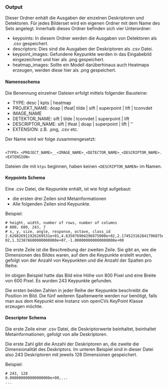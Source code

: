 ### Output
Dieser Ordner enhält die Ausgaben der einzelnen Deskriptoren und Detektoren. Für jedes Bilderset wird ein eigenen Ordner mit dem Name des Sets angelegt. Innerhalb dieses Ordner befinden sich vier Unterordner:
- keypoints: In diesem Ordner werden die Ausgaben von Detektoren als .csv gespeichert.
- descriptors: Dies sind die Ausgaben der Deskriptoren als .csv Datei.
- keypoint_images: Gefundene Keypunkte werden in das Eingabebild eingezeichnet und hier als .png gespeichert.
- heatmap_images: Sollte ein Modell darüberhinaus auch Heatmaps erzeugen, werden diese hier als .png gespeichert.

#### Namensschema
Die Benennung einzelner Dateien erfolgt mittels folgender Bausteine:
- TYPE: desc | kpts | heatmap
- PROJEKT_NAME: doap | tfeat| tilde | sift | superpoint | lift | tconvdet
- IMAGE_NAME
- DETEKTOR_NAME: sift | tilde | tconvdet | superpoint | lift
- DESCRIPTOR_NAME: sift | tfeat | doap | superpoint | lift | ''
- EXTENSION: z.B. .png, .csv etc.

Der Name wird wir folge zusammengesetzt:

        <TYPE>_<PROJECT_NAME>__<IMAGE_NAME>_<DETECTOR_NAME>_<DESCRIPTOR_NAME>.<EXTENSION>


Dateien die mit `ktps` beginnen, haben keinen `<DESCRIPTOR_NAMEN>` im Namen.

#### Keypoints Schema
Eine .csv Datei, die Keypunkte enhält, ist wie folgt aufgebaut:
- die ersten drei Zeilen sind Metainformationen
- Alle folgenden Zeilen sind Keypunkte.

Beispiel:
```
# height, width, number of rows, number of columns
# 800, 600, 243, 7
# x, y, size, angle, response, octave, class_id
2.620826911926269531e+01,4.635076904296875000e+02,2.174523162841796875e+01,4.229751586914062500e+01,2.082937955856323242e-02,1.323878600000000000e+07,-1.000000000000000000e+00
```
Die erste Zeile ist die Beschreibung der zweiten Zeile.
Sie gibt an, wie die Dimensionen des Bildes waren, auf dem die Keypunkte erstellt wurden, gefolgt von der Anzahl von Keypunkten und die Anzahl der Spalten pro Reihe.

Im obigen Beispiel hatte das Bild eine Höhe von 800 Pixel und eine Breite von 600 Pixel. Es wurden 243 Keypunkte gefunden.

Die ersten beiden Zahlen in jeder Reihe der Keypunkte beschreibt die Position im Bild. Die fünf weiteren Spaltenwerte werden nur benötigt, falls man aus dem Keypunkt eine Instanz von openCVs KeyPoint Klasse erzeugen möchte.


#### Descriptor Schema
Die erste Zeile einer .csv Datei, die Deskriptorwerte beinhaltet, beinhaltet Metainformationen, gefolgt von alle Deskriptoren.

Die erste Zahl gibt die Anzahl der Deskriptoren an, die zweite die Dimensionalität des Deskriptors. Im unteren Beispiel sind in dieser Datei also 243 Deskriptoren mit jeweils 128 Dimensionen gespeichert.

Beispiel:

```
# 243, 128
0.000000000000000000e+00,...
...
```

